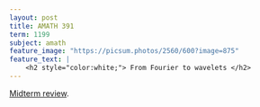 ```yaml
---
layout: post
title: AMATH 391
term: 1199
subject: amath
feature_image: "https://picsum.photos/2560/600?image=875"
feature_text: |
    <h2 style="color:white;"> From Fourier to wavelets </h2>
---
```


[Midterm review](/pdfs/1199/amath391mid.pdf).
